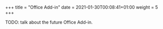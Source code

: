 +++
title = "Office Add-in"
date = 2021-01-30T00:08:41+01:00
weight = 5
+++

TODO: talk about the future Office Add-in.
